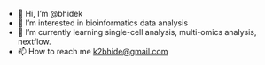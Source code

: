 - 👋 Hi, I’m @bhidek
- 👀 I’m interested in bioinformatics data analysis
- 🌱 I’m currently learning single-cell analysis, multi-omics analysis, nextflow.
- 📫 How to reach me k2bhide@gmail.com

<!---
bhidek/bhidek is a ✨ special ✨ repository because its `README.md` (this file) appears on your GitHub profile.
You can click the Preview link to take a look at your changes.
--->

